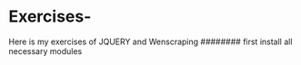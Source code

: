 # Exercises-
Here is my exercises of JQUERY and Wenscraping
########
first install all necessary modules

